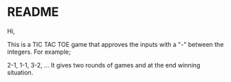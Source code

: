 # README

Hi,

This is a TIC TAC TOE game that approves the inputs with a "-" between the integers. For example;

2-1,
1-1,
3-2, ...
It gives two rounds of games and at the end winning situation.
